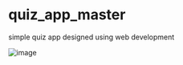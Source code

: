 # quiz_app_master
simple quiz app designed using web development 

![image](https://github.com/hansu03/quiz_app_master/assets/114220372/b5ebdd3e-514f-40c7-b87e-5e83623b8836)

